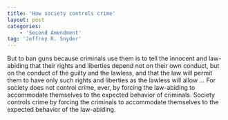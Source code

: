 ```yaml
---
title: 'How society controls crime'
layout: post
categories:
    - 'Second Amendment'
tag: 'Jeffrey R. Snyder'
---
```


But to ban guns because criminals use them is to tell the innocent and law-abiding that their rights and liberties depend not on their own conduct, but on the conduct of the guilty and the lawless, and that the law will permit them to have only such rights and liberties as the lawless will allow … For society does not control crime, ever, by forcing the law-abiding to accommodate themselves to the expected behavior of criminals. Society controls crime by forcing the criminals to accommodate themselves to the expected behavior of the law-abiding.